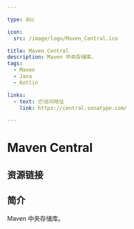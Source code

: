 ```yaml
---

type: doc

icon:
  src: /image/logo/Maven_Central.ico

title: Maven Central
description: Maven 中央存储库。
tags:
  - Maven
  - Java
  - Kotlin

links:
  - text: 📦访问地址
    link: https://central.sonatype.com/

---
```


<ShowLogo />

# Maven Central

<ShowTags />

<ShowBreadcrumb />

## 资源链接

<ShowLinks />

## 简介

Maven 中央存储库。
